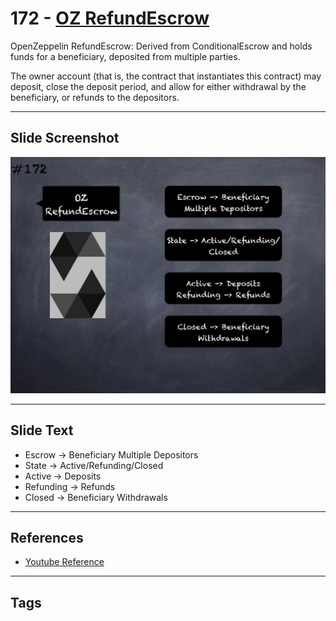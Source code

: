 # 172 - [OZ RefundEscrow](OZ%20RefundEscrow.md)
OpenZeppelin RefundEscrow: Derived from ConditionalEscrow and holds funds for a beneficiary, deposited from multiple parties. 

The owner account (that is, the contract that instantiates this contract) may deposit, close the deposit period, and allow for either withdrawal by the beneficiary, or refunds to the depositors.

___
## Slide Screenshot
![172.jpg](../../images/3.%20Solidity%20201/172.jpg)
___
## Slide Text
- Escrow -> Beneficiary Multiple Depositors
- State -> Active/Refunding/Closed
- Active -> Deposits
- Refunding -> Refunds
- Closed -> Beneficiary Withdrawals
___
## References
- [Youtube Reference](https://youtu.be/L_9Fk6HRwpU?t=752)
___
## Tags